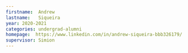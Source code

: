 ```yaml
---
firstname:  Andrew
lastname:   Siqueira
year: 2020-2021
categories: undergrad-alumni
homepage:  https://www.linkedin.com/in/andrew-siqueira-bbb326179/
supervisor: Simion
---
```

